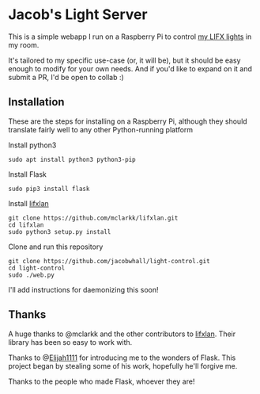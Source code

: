 # Jacob's Light Server

This is a simple webapp I run on a Raspberry Pi to control [my LIFX lights](https://www.lifx.com/products/lifx-color-a19) in my room.

It's tailored to my specific use-case (or, it will be), but it should be easy enough to modify for your own needs. And if you'd like to expand on it and submit a PR, I'd be open to collab :)

## Installation

These are the steps for installing on a Raspberry Pi, although they should translate fairly well to any other Python-running platform

Install python3
```
sudo apt install python3 python3-pip
```
Install Flask
```
sudo pip3 install flask
```
Install [lifxlan](https://github.com/mclarkk/lifxlan)
```
git clone https://github.com/mclarkk/lifxlan.git
cd lifxlan
sudo python3 setup.py install
```
Clone and run this repository
```
git clone https://github.com/jacobwhall/light-control.git
cd light-control
sudo ./web.py
```
I'll add instructions for daemonizing this soon!

## Thanks

A huge thanks to @mclarkk and the other contributors to [lifxlan](https://github.com/mclarkk/lifxlan). Their library has been so easy to work with.

Thanks to @[Elijah1111](https://github.com/Elijah1111) for introducing me to the wonders of Flask. This project began by stealing some of his work, hopefully he'll forgive me.

Thanks to the people who made Flask, whoever they are!
